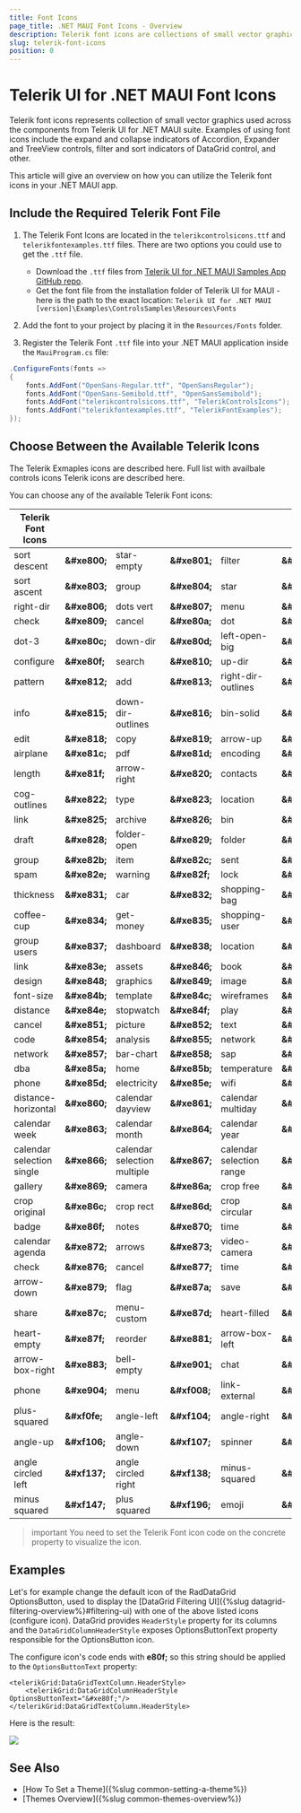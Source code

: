 ```yaml
---
title: Font Icons
page_title: .NET MAUI Font Icons - Overview
description: Telerik font icons are collections of small vector graphics used across the components in the Telerik UI for .NET MAUI suite.
slug: telerik-font-icons
position: 0
---
```


<link rel="stylesheet" href="style.css" />

# Telerik UI for .NET MAUI Font Icons

Telerik font icons represents collection of small vector graphics used across the components from Telerik UI for .NET MAUI suite. Examples of using font icons include the expand and collapse indicators of Accordion, Expander and TreeView controls, filter and sort indicators of DataGrid control, and other.

This article will give an overview on how you can utilize the Telerik font icons in your .NET MAUI app. 

## Include the Required Telerik Font File

1. The Telerik Font Icons are located in the `telerikcontrolsicons.ttf` and `telerikfontexamples.ttf` files. There are two options you could use to get the `.ttf` file.

	* Download the `.ttf` files from <a href="https://github.com/telerik/maui-samples/tree/main/Samples/ControlsSamples/Resources/Fonts" target="_blank">Telerik UI for .NET MAUI Samples App GitHub repo</a>.
	* Get the font file from the installation folder of Telerik UI for MAUI - here is the path to the exact location: `Telerik UI for .NET MAUI [version]\Examples\ControlsSamples\Resources\Fonts`

2. Add the font to your project by placing it in the `Resources/Fonts` folder.

3. Register the Telerik Font `.ttf` file into your .NET MAUI application inside the `MauiProgram.cs` file:

```C#
.ConfigureFonts(fonts =>
{
    fonts.AddFont("OpenSans-Regular.ttf", "OpenSansRegular");
    fonts.AddFont("OpenSans-Semibold.ttf", "OpenSansSemibold");
    fonts.AddFont("telerikcontrolsicons.ttf", "TelerikControlsIcons");
    fonts.AddFont("telerikfontexamples.ttf", "TelerikFontExamples");
});
```

## Choose Between the Available Telerik Icons

The Telerik Exmaples icons are described here.
Full list with availbale controls icons  Telerik  icons are described here.

You can choose any of the available Telerik Font icons: 

| Telerik Font Icons |  |  | | | | 
|--------------------|----------------|------------|---------------------|-------------------|----------------|
| <span class="icon-sort_descent"></span> sort descent | __\&#xe800;__ | <span class="icon-star-empty"></span> star-empty | __\&#xe801;__ | <span class="icon-filter"></span> filter | __\&#xe802;__ |
| <span class="icon-sort_ascent"></span> sort ascent | __\&#xe803;__ | <span class="icon-group"></span> group | __\&#xe804;__ | <span class="icon-star"></span> star | __\&#xe805;__ |
| <span class="icon-right-dir"></span> right-dir | __\&#xe806;__ | <span class="icon-dots_vert"></span> dots vert | __\&#xe807;__ | <span class="icon-menu"></span> menu | __\&#xe808;__ |
| <span class="icon-check"></span> check | __\&#xe809;__ | <span class="icon-cancel"></span> cancel | __\&#xe80a;__ | <span class="icon-dot"></span> dot | __\&#xe80b;__ |
| <span class="icon-dot-3"></span> dot-3 | __\&#xe80c;__ | <span class="icon-down-dir"></span> down-dir | __\&#xe80d;__ | <span class="icon-left-open-big"></span> left-open-big | __\&#xe80e;__ |
| <span class="icon-cog"></span> configure | __\&#xe80f;__ | <span class="icon-search"></span> search | __\&#xe810;__ | <span class="icon-up-dir"></span> up-dir | __\&#xe811;__ |
| <span class="icon-pattern"></span> pattern | __\&#xe812;__ | <span class="icon-add"></span> add | __\&#xe813;__ | <span class="icon-right-dir-outlines"></span> right-dir-outlines | __\&#xe814;__ |
| <span class="icon-info"></span> info | __\&#xe815;__ | <span class="icon-down-dir-outlines"></span> down-dir-outlines | __\&#xe816;__ | <span class="icon-bin-solid"></span> bin-solid | __\&#xe817;__ |
| <span class="icon-edit"></span> edit | __\&#xe818;__ | <span class="icon-copy"></span> copy | __\&#xe819;__ | <span class="icon-arrow-up"></span> arrow-up | __\&#xe81a;__ |
| <span class="icon-airplane"></span> airplane | __\&#xe81c;__ | <span class="icon-pdf"></span> pdf | __\&#xe81d;__ | <span class="icon-encoding-1"></span> encoding | __\&#xe81e;__ |
| <span class="icon-length"></span> length | __\&#xe81f;__ | <span class="icon-arrow-right"></span> arrow-right | __\&#xe820;__ | <span class="icon-contacts"></span> contacts | __\&#xe821;__ |
| <span class="icon-cog-outlines"></span> cog-outlines | __\&#xe822;__ | <span class="icon-type"></span> type | __\&#xe823;__ | <span class="icon-location"></span> location | __\&#xe824;__ |
| <span class="icon-link"></span> link | __\&#xe825;__ | <span class="icon-archive"></span> archive | __\&#xe826;__ | <span class="icon-bin"></span> bin | __\&#xe827;__ |
| <span class="icon-draft"></span> draft | __\&#xe828;__ | <span class="icon-folder-open"></span> folder-open | __\&#xe829;__ | <span class="icon-folder"></span> folder | __\&#xe82a;__ |
| <span class="icon-group-1"></span> group | __\&#xe82b;__ | <span class="icon-item"></span> item | __\&#xe82c;__ | <span class="icon-sent"></span> sent | __\&#xe82d;__ |
| <span class="icon-spam"></span> spam | __\&#xe82e;__ | <span class="icon-warning"></span> warning | __\&#xe82f;__ | <span class="icon-lock"></span> lock | __\&#xe830;__ |
| <span class="icon-thickness"></span> thickness | __\&#xe831;__ | <span class="icon-car"></span> car | __\&#xe832;__ | <span class="icon-shopping-bag"></span> shopping-bag | __\&#xe833;__ |
| <span class="icon-coffee-cup"></span> coffee-cup | __\&#xe834;__ | <span class="icon-get-money"></span> get-money | __\&#xe835;__ | <span class="icon-user"></span> shopping-user | __\&#xe836;__ |
| <span class="icon-group_users"></span> group users | __\&#xe837;__ | <span class="icon-dashboard"></span> dashboard | __\&#xe838;__ | <span class="icon-location-1"></span> location | __\&#xe83d;__ |
| <span class="icon-link-1"></span> link | __\&#xe83e;__ | <span class="icon-assets"></span> assets | __\&#xe846;__ | <span class="icon-book"></span> book | __\&#xe847;__ |
| <span class="icon-design"></span> design | __\&#xe848;__ | <span class="icon-graphics"></span> graphics | __\&#xe849;__ | <span class="icon-image"></span> image | __\&#xe84a;__ |
| <span class="icon-font-size"></span> font-size | __\&#xe84b;__ | <span class="icon-template"></span> template | __\&#xe84c;__ | <span class="icon-wireframes"></span> wireframes | __\&#xe84d;__ |
| <span class="icon-distance2"></span> distance | __\&#xe84e;__ | <span class="icon-stopwatch"></span> stopwatch | __\&#xe84f;__ | <span class="icon-play"></span> play | __\&#xe850;__ |
| <span class="icon-cancel2"></span> cancel | __\&#xe851;__ | <span class="icon-picture"></span> picture | __\&#xe852;__ | <span class="icon-text"></span> text | __\&#xe853;__ |
| <span class="icon-code"></span> code | __\&#xe854;__ | <span class="icon-analysis"></span> analysis | __\&#xe855;__ | <span class="icon-network"></span> network | __\&#xe856;__ |
| <span class="icon-network2"></span> network | __\&#xe857;__ | <span class="icon-bar-chart"></span> bar-chart | __\&#xe858;__ | <span class="icon-sap"></span> sap | __\&#xe859;__ |
| <span class="icon-dba"></span> dba | __\&#xe85a;__ | <span class="icon-home"></span> home | __\&#xe85b;__ | <span class="icon-temperature"></span> temperature | __\&#xe85c;__ |
| <span class="icon-phone1"></span> phone | __\&#xe85d;__ | <span class="icon-electricity"></span> electricity | __\&#xe85e;__ | <span class="icon-wifi"></span> wifi | __\&#xe85f;__ |
| <span class="icon-distance-horizontal"></span> distance-horizontal | __\&#xe860;__ | <span class="icon-calendar_dayview"></span> calendar dayview | __\&#xe861;__ | <span class="icon-calendar_multiday"></span> calendar multiday | __\&#xe862;__ |
| <span class="icon-calendar_week"></span> calendar week | __\&#xe863;__ | <span class="icon-calendar_month"></span> calendar month | __\&#xe864;__ | <span class="icon-calendar_year2"></span> calendar year | __\&#xe865;__ |
| <span class="icon-calendar_selection_single"></span> calendar selection single | __\&#xe866;__ | <span class="icon-calendar_selection_multiple"></span> calendar selection multiple | __\&#xe867;__ | <span class="icon-calendar_selection_range"></span> calendar selection range | __\&#xe868;__ |
| <span class="icon-gallery"></span> gallery | __\&#xe869;__ | <span class="icon-camera"></span> camera | __\&#xe86a;__ | <span class="icon-crop_free"></span> crop free | __\&#xe86b;__ |
| <span class="icon-crop_original"></span> crop original | __\&#xe86c;__ | <span class="icon-crop_rect"></span> crop rect | __\&#xe86d;__ | <span class="icon-crop_circular"></span> crop circular | __\&#xe86e;__ |
| <span class="icon-badge"></span> badge | __\&#xe86f;__ | <span class="icon-notes"></span> notes | __\&#xe870;__ | <span class="icon-time"></span> time | __\&#xe871;__ |
| <span class="icon-calendar_agenda"></span> calendar agenda | __\&#xe872;__ | <span class="icon-arrows"></span> arrows | __\&#xe873;__ | <span class="icon-video-camera"></span> video-camera | __\&#xe87;__ |
| <span class="icon-check-3"></span> check | __\&#xe876;__ | <span class="icon-cancel-3"></span> cancel | __\&#xe877;__ | <span class="icon-time-3"></span> time | __\&#xe878;__ |
| <span class="icon-arrow-down"></span> arrow-down | __\&#xe879;__ | <span class="icon-flag"></span> flag | __\&#xe87a;__ | <span class="icon-save"></span> save | __\&#xe87b;__ |
| <span class="icon-share"></span> share | __\&#xe87c;__ | <span class="icon-menu-custom"></span> menu-custom | __\&#xe87d;__ | <span class="icon-heart-filled"></span> heart-filled | __\&#xe87e;__ |
| <span class="icon-heart-empty"></span> heart-empty | __\&#xe87f;__ | <span class="icon-reorder"></span> reorder | __\&#xe881;__ | <span class="icon-arrow-box-left"></span> arrow-box-left | __\&#xe882;__ |
| <span class="icon-arrow-box-right"></span> arrow-box-right | __\&#xe883;__ | <span class="icon-bell-empty"></span> bell-empty | __\&#xe901;__ | <span class="icon-chat"></span> chat | __\&#xe903;__ |
| <span class="icon-phone"></span> phone | __\&#xe904;__ | <span class="icon-menu-1"></span> menu | __\&#xf008;__ | <span class="icon-link-ext"></span> link-external | __\&#xf08e;__ |
| <span class="icon-plus-squared"></span> plus-squared | __\&#xf0fe;__ | <span class="icon-angle-left"></span> angle-left | __\&#xf104;__ | <span class="icon-angle-right"></span> angle-right | __\&#xf105;__ |
| <span class="icon-angle-up"></span> angle-up | __\&#xf106;__ | <span class="icon-angle-down"></span> angle-down | __\&#xf107;__ | <span class="icon-spinner"></span> spinner | __\&#xf110;__ |
| <span class="icon-angle-circled-left-1"></span> angle circled left | __\&#xf137;__ | <span class="icon-angle-circled-right-1"></span> angle circled right | __\&#xf138;__ | <span class="icon-minus-squared"></span> minus-squared | __\&#xf146;__ |
| <span class="icon-minus-squared-alt"></span> minus squared | __\&#xf147;__ | <span class="icon-plus-squared-alt"></span> plus squared | __\&#xf196;__ | <span class="icon-emoji"></span> emoji | __\&#xe900;__ |


>important You need to set the Telerik Font icon code on the concrete property to visualize the icon. 

## Examples

Let's for example change the default icon of the RadDataGrid OptionsButton, used to display the [DataGrid Filtering UI]({%slug datagrid-filtering-overview%}#filtering-ui) with one of the above listed icons (configure icon). DataGrid provides `HeaderStyle` property for its columns and the `DataGridColumnHeaderStyle` exposes OptionsButtonText property responsible for the OptionsButton icon. 

The configure icon's code ends with **e80f;** so this string should be applied to the `OptionsButtonText` property:

```XAML
<telerikGrid:DataGridTextColumn.HeaderStyle>
	<telerikGrid:DataGridColumnHeaderStyle OptionsButtonText="&#xe80f;"/>
</telerikGrid:DataGridTextColumn.HeaderStyle>
```

Here is the result:

![](images/telerik-font-icons-grid.png)

## See Also

* [How To Set a Theme]({%slug common-setting-a-theme%})
* [Themes Overview]({%slug common-themes-overview%})
